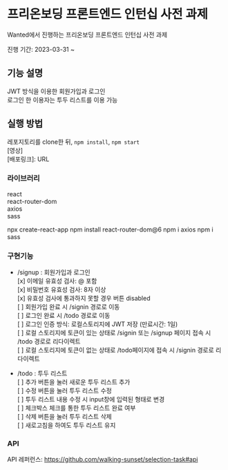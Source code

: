 # 프리온보딩 프론트엔드 인턴십 사전 과제

Wanted에서 진행하는 프리온보딩 프론트엔드 인턴십 사전 과제

진행 기간: 2023-03-31 ~

## 기능 설명

JWT 방식을 이용한 회원가입과 로그인  
로그인 한 이용자는 투두 리스트를 이용 가능

## 실행 방법

레포지토리를 clone한 뒤, `npm install`, `npm start`  
[영상]  
[배포링크]: URL

### 라이브러리

react  
react-router-dom  
axios  
sass

npx create-react-app
npm install react-router-dom@6
npm i axios
npm i sass

### 구현기능

- /signup : 회원가입과 로그인  
  [x] 이메일 유효성 검사: @ 포함  
  [x] 비밀번호 유효성 검사: 8자 이상  
  [x] 유효성 검사에 통과하지 못할 경우 버튼 disabled  
  [ ] 회원가입 완료 시 /signin 경로로 이동  
  [ ] 로그인 완료 시 /todo 경로로 이동  
  [ ] 로그인 인증 방식: 로컬스토리지에 JWT 저장 (만료시간: 1일)  
  [ ] 로컬 스토리지에 토큰이 있는 상태로 /signin 또는 /signup 페이지 접속 시 /todo 경로로 리다이렉트  
  [ ] 로컬 스토리지에 토큰이 없는 상태로 /todo페이지에 접속 시 /signin 경로로 리다이렉트

- /todo : 투두 리스트  
  [ ] 추가 버튼을 눌러 새로운 투두 리스트 추가  
  [ ] 수정 버튼을 눌러 투두 리스트 수정  
  [ ] 투두 리스트 내용 수정 시 input창에 입력된 형태로 변경  
  [ ] 체크박스 체크를 통한 투두 리스트 완료 여부  
  [ ] 삭제 버튼을 눌러 투두 리스트 삭제  
  [ ] 새로고침을 하여도 투두 리스트 유지

### API

API 레퍼런스: https://github.com/walking-sunset/selection-task#api
